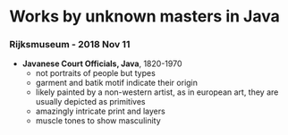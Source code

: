 # Works by unknown masters in Java 

### Rijksmuseum - 2018 Nov 11
- **Javanese Court Officials, Java**, 1820-1970
	- not portraits of people but types
	- garment and batik motif indicate their origin
	- likely painted by a non-western artist, as in european art, they are usually depicted as primitives
	- amazingly intricate print and layers
	- muscle tones to show masculinity
